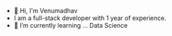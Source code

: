 - 👋 Hi, I'm Venumadhav
-  I am a full-stack developer with 1 year of experience.
- 🌱 I’m currently learning ... Data Science
